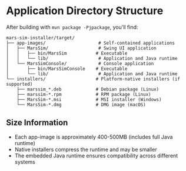 # Application Directory Structure

After building with `mvn package -Pjpackage`, you'll find:

```
mars-sim-installer/target/
├── app-images/                    # Self-contained applications
│   ├── MarsSim/                   # Swing UI application
│   │   ├── bin/MarsSim           # Executable
│   │   └── lib/                   # Application and Java runtime
│   └── MarsSimConsole/            # Console application
│       ├── bin/MarsSimConsole    # Executable
│       └── lib/                   # Application and Java runtime
└── installers/                   # Platform-native installers (if supported)
    ├── marssim_*.deb             # Debian package (Linux)
    ├── marssim-*.rpm             # RPM package (Linux)
    ├── MarsSim-*.msi             # MSI installer (Windows)
    └── MarsSim-*.dmg             # DMG image (macOS)
```

## Size Information
- Each app-image is approximately 400-500MB (includes full Java runtime)
- Native installers compress the runtime and may be smaller
- The embedded Java runtime ensures compatibility across different systems